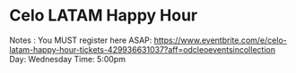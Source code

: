 # Celo LATAM Happy Hour

Notes : You MUST register here ASAP: https://www.eventbrite.com/e/celo-latam-happy-hour-tickets-429936631037?aff=odcleoeventsincollection
Day: Wednesday
Time: 5:00pm